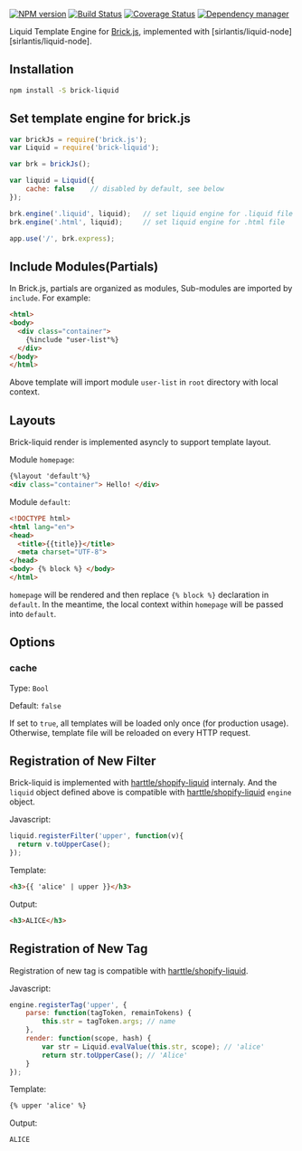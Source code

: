 [![NPM version](https://img.shields.io/npm/v/brick-liquid.svg?style=flat)](https://www.npmjs.org/package/brick-liquid)
[![Build Status](https://travis-ci.org/brick-js/brick-liquid.svg?branch=master)](https://travis-ci.org/brick-js/brick-liquid)
[![Coverage Status](https://coveralls.io/repos/github/brick-js/brick-liquid/badge.svg?branch=master)](https://coveralls.io/github/brick-js/brick-liquid?branch=master)
[![Dependency manager](https://david-dm.org/brick-js/brick-liquid.png)](https://david-dm.org/brick-js/brick-liquid)

Liquid Template Engine for [Brick.js][brk], implemented with [sirlantis/liquid-node][sirlantis/liquid-node].

## Installation

```bash
npm install -S brick-liquid
```

## Set template engine for brick.js

```javascript
var brickJs = require('brick.js');
var Liquid = require('brick-liquid');

var brk = brickJs();

var liquid = Liquid({
    cache: false    // disabled by default, see below
});

brk.engine('.liquid', liquid);   // set liquid engine for .liquid file 
brk.engine('.html', liquid);     // set liquid engine for .html file

app.use('/', brk.express);
```

## Include Modules(Partials)

In Brick.js, partials are organized as modules,
Sub-modules are imported by `include`. For example:

```html
<html>
<body>
  <div class="container">
    {%include "user-list"%}
  </div>
</body>
</html>
```

Above template will import module `user-list` in `root` directory with local context.

## Layouts

Brick-liquid render is implemented asyncly to support template layout.

Module `homepage`:

```html
{%layout 'default'%}
<div class="container"> Hello! </div>
```

Module `default`: 

```html
<!DOCTYPE html>
<html lang="en">
<head>
  <title>{{title}}</title>
  <meta charset="UTF-8">
</head>
<body> {% block %} </body>
</html>
```

`homepage` will be rendered and then replace `{% block %}` declaration in `default`.
In the meantime, the local context within `homepage` will be passed into `default`.

## Options

### cache

Type: `Bool`

Default: `false`

If set to `true`, all templates will be loaded only once (for production usage). Otherwise, template file will be reloaded on every HTTP request.

## Registration of New Filter

Brick-liquid is implemented with [harttle/shopify-liquid][impl] internaly. 
And the `liquid` object defined above is compatible with [harttle/shopify-liquid][impl] `engine` object.

Javascript:

```javascript
liquid.registerFilter('upper', function(v){
  return v.toUpperCase();
});
```

Template:

```html
<h3>{{ 'alice' | upper }}</h3>
```

Output:

```html
<h3>ALICE</h3>
```

## Registration of New Tag

Registration of new tag is compatible with [harttle/shopify-liquid][impl].

Javascript:

```javascript
engine.registerTag('upper', {
    parse: function(tagToken, remainTokens) {
        this.str = tagToken.args; // name
    },
    render: function(scope, hash) {
        var str = Liquid.evalValue(this.str, scope); // 'alice'
        return str.toUpperCase(); // 'Alice'
    }
});
```

Template:

```html
{% upper 'alice' %}
```

Output:

```html
ALICE
```

[brk]: https://github.com/brick-js/brick.js
[impl]: https://github.com/harttle/shopify-liquid

